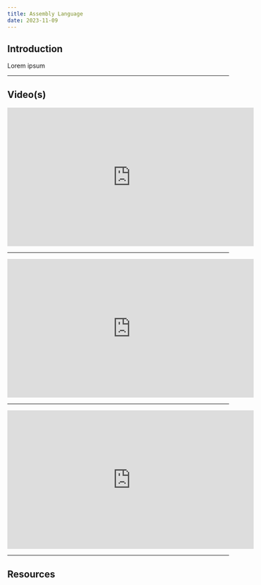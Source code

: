 ```yaml
---
title: Assembly Language
date: 2023-11-09
---
```

## Introduction

Lorem ipsum

---
## Video(s)

<iframe width="560" height="315" src="https://www.youtube.com/embed/4gwYkEK0gOk?si=QLVpOiSImCHXnhxv" title="YouTube video player" frameborder="0" allow="accelerometer; autoplay; clipboard-write; encrypted-media; gyroscope; picture-in-picture; web-share" allowfullscreen></iframe>

---

<iframe width="560" height="315" src="https://www.youtube.com/embed/wLXIWKUWpSs?si=qGjqBpUG7ixAQgyx" title="YouTube video player" frameborder="0" allow="accelerometer; autoplay; clipboard-write; encrypted-media; gyroscope; picture-in-picture; web-share" allowfullscreen></iframe>

---

<iframe width="560" height="315" src="https://www.youtube.com/embed/jPDiaZS-2ok?si=xdKmUqk-0sPFqW6P" title="YouTube video player" frameborder="0" allow="accelerometer; autoplay; clipboard-write; encrypted-media; gyroscope; picture-in-picture; web-share" allowfullscreen></iframe>

---
## Resources
